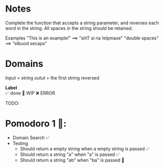 # Notes

Complete the function that accepts a string parameter, and reverses each word in the string. All spaces in the string should be retained.

Examples
"This is an example!" ==> "sihT si na !elpmaxe"
"double  spaces"      ==> "elbuod  secaps"

# Domains

Input = string
outut = the first string reversed


**Label**  
✅ done 🚧 WIP ❌ ERROR

TODO:

# Pomodoro 1 🍅:

- Domain Search ✅
- Testing
    - Should return a empty string when a empty string is passed ✅
    - Should return a string "a" when "a" is passed ✅
    - Should return a string "ab" when "ba" is passed 🚧